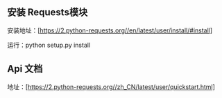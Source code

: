 ## 安装 Requests模块

安装地址：[https://2.python-requests.org//en/latest/user/install/#install]

运行：python setup.py install

## Api 文档

地址：[https://2.python-requests.org//zh_CN/latest/user/quickstart.html]